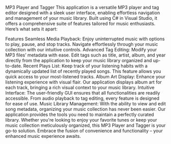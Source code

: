 MP3 Player and Tagger
This application is a versatile MP3 player and tag editor designed with a sleek user interface, enabling effortless navigation and management of your music library. Built using C# in Visual Studio, it offers a comprehensive suite of features tailored for music enthusiasts. Here’s what sets it apart:

Features
Seamless Media Playback: Enjoy uninterrupted music with options to play, pause, and stop tracks. Navigate effortlessly through your music collection with our intuitive controls.
Advanced Tag Editing: Modify your MP3 files’ metadata with ease. Edit tags such as title, artist, album, and year directly from the application to keep your music library organized and up-to-date.
Recent Plays List: Keep track of your listening habits with a dynamically updated list of recently played songs. This feature allows you quick access to your most-listened tracks.
Album Art Display: Enhance your listening experience with visual flair. Our application displays album art for each track, bringing a rich visual context to your music library.
Intuitive Interface: The user-friendly GUI ensures that all functionalities are readily accessible. From audio playback to tag editing, every feature is designed for ease of use.
Music Library Management: With the ability to view and edit song metadata, organizing your music collection has never been easier. Our application provides the tools you need to maintain a perfectly curated library.
Whether you're looking to enjoy your favorite tunes or keep your music collection meticulously organized, this MP3 Player and Tagger is your go-to solution. Embrace the fusion of convenience and functionality – your enhanced music experience awaits.
